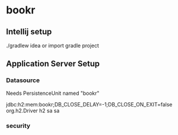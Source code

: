 # bookr

## Intellij setup
./gradlew idea or import gradle project


## Application Server Setup
### Datasource
Needs PersistenceUnit named "bookr"

<datasource jta="true" jndi-name="java:jboss/datasources/BookrDS" pool-name="BookrDS" enabled="true" use-ccm="true">
    <connection-url>jdbc:h2:mem:bookr;DB_CLOSE_DELAY=-1;DB_CLOSE_ON_EXIT=false</connection-url>
    <driver-class>org.h2.Driver</driver-class>
    <driver>h2</driver>
    <security>
        <user-name>sa</user-name>
        <password>sa</password>
    </security>
</datasource>
                
### security
                
<security-domain name="secureDomain" cache-type="default">
  <authentication>
      <login-module code="Database" flag="required">
          <module-option name="dsJndiName" value="java:jboss/datasources/BookrDS"/>
          <module-option name="principalsQuery" value="SELECT pwd.password AS passwd FROM BOOKR_PASSWORD AS pwd JOIN BOOKR_PERSON AS p ON pwd.PERSON_ID = p.ID AND p.PRINCIPALNAME = ?"/>
          <module-option name="rolesQuery" value="SELECT par.role AS role, 'Roles' FROM BOOKR_PERSON p, BOOKR_PERSON_AUTHORIZATION_ROLE par WHERE p.id = par.person_authorization_id AND p.principalName = ?"/>
      </login-module>
  </authentication>
</security-domain>

